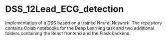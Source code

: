# DSS_12Lead_ECG_detection
Implementation of a DSS based on a trained Neural Network. The repository contains Colab notebooks for the Deep Learning task  and two additional folders containing the React frontend and the Flask backend.
